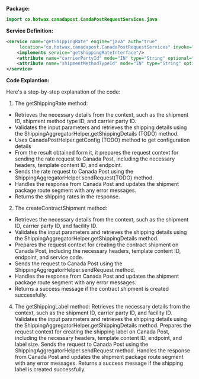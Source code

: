 **Package:**
```java
import co.hotwax.canadapost.CandaPostRequestServices.java
```

**Service Definition:**
```xml
<service name="getShippingRate" engine="java" auth="true"
     location="co.hotwax.canadapost.CanadaPostRequestServices" invoke="getShippingRate">
    <implements service="getShippingRateInterface"/>
    <attribute name="carrierPartyId" mode="IN" type="String" optional="true"/>
    <attribute name="shipmentMethodTypeId" mode="IN" type="String" optional="true"/>
</service>
```

**Code Explantion:**

Here's a step-by-step explanation of the code:

1. The getShippingRate method:
- Retrieves the necessary details from the context, such as the shipment ID, shipment method type ID, and carrier party ID.
- Validates the input parameters and retrieves the shipping details using the ShippingAggregatorHelper.getShippingDetails (TODO) method.
- Uses CanadaPostHelper.getConfig (TODO) method  to get configuration details
- From the result obtained form it, it prepares the request context for sending the rate request to Canada Post, including the necessary headers, template content ID, and endpoint.
- Sends the rate request to Canada Post using the ShippingAggregatorHelper.sendRequest(TODO) method.
- Handles the response from Canada Post and updates the shipment package route segment with any error messages.
- Returns the shipping rates in the response.

2. The createContractShipment method:
- Retrieves the necessary details from the context, such as the shipment ID, carrier party ID, and facility ID.
- Validates the input parameters and retrieves the shipping details using the ShippingAggregatorHelper.getShippingDetails method.
- Prepares the request context for creating the contract shipment on Canada Post, including the necessary headers, template content ID, endpoint, and service code.
- Sends the request to Canada Post using the ShippingAggregatorHelper.sendRequest method.
- Handles the response from Canada Post and updates the shipment package route segment with any error messages.
- Returns a success message if the contract shipment is created successfully.

4. The getShippingLabel method:
Retrieves the necessary details from the context, such as the shipment ID, carrier party ID, and facility ID.
Validates the input parameters and retrieves the shipping details using the ShippingAggregatorHelper.getShippingDetails method.
Prepares the request context for creating the shipping label on Canada Post, including the necessary headers, template content ID, endpoint, and label size.
Sends the request to Canada Post using the ShippingAggregatorHelper.sendRequest method.
Handles the response from Canada Post and updates the shipment package route segment with any error messages.
Returns a success message if the shipping label is created successfully.



```java

```
